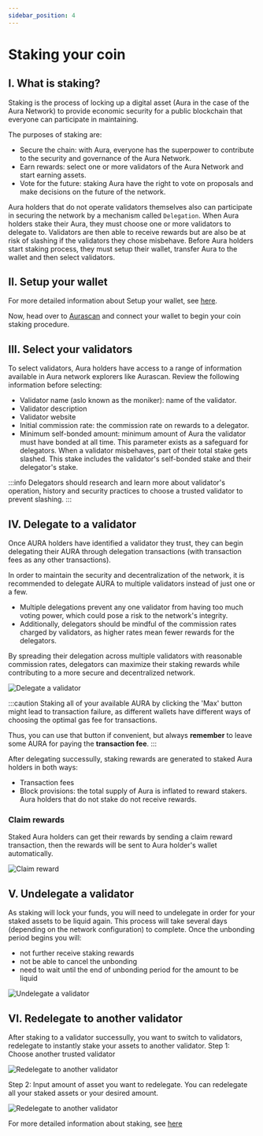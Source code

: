 ```yaml
---
sidebar_position: 4
---
```


# Staking your coin

## I. What is staking?
Staking is the process of locking up a digital asset (Aura in the case of the Aura Network) to provide economic security for a public blockchain that everyone can participate in maintaining.

The purposes of staking are:
- Secure the chain: with Aura, everyone has the superpower to contribute to the security and governance of the Aura Network.
- Earn rewards: select one or more validators of the Aura Network and start earning assets.
- Vote for the future: staking Aura have the right to vote on proposals and make decisions on the future of the network.

Aura holders that do not operate validators themselves also can participate in securing the network by a mechanism called `Delegation`. When Aura holders stake their Aura, they must choose one or more validators to delegate to. Validators are then able to receive rewards but are also be at risk of slashing if the validators they chose misbehave.
Before Aura holders start staking process, they must setup their wallet, transfer Aura to the wallet and then select validators.

## II. Setup your wallet
For more detailed information about Setup your wallet, see [here](./wallet.md).

Now, head over to [Aurascan](https://aurascan.io) and connect your wallet to begin your coin staking procedure.

## III. Select your validators
To select validators, Aura holders have access to a range of information available in Aura network explorers like Aurascan. Review the following information before selecting:
- Validator name (aslo known as the moniker): name of the validator.
- Validator description
- Validator website
- Initial commission rate: the commission rate on rewards to a delegator.
- Minimum self-bonded amount: minimum amount of Aura the validator must have bonded at all time. This parameter exists as a safeguard for delegators. When a validator misbehaves, part of their total stake gets slashed. This stake includes the validator's self-bonded stake and their delegator's stake.

:::info
Delegators should research and learn more about validator's operation, history and security practices to choose a trusted validator to prevent slashing.
:::

## IV. Delegate to a validator
Once AURA holders have identified a validator they trust, they can begin delegating their AURA through delegation transactions (with transaction fees as any other transactions). 

In order to maintain the security and decentralization of the network, it is recommended to delegate AURA to multiple validators instead of just one or a few. 

- Multiple delegations prevent any one validator from having too much voting power, which could pose a risk to the network's integrity. 
- Additionally, delegators should be mindful of the commission rates charged by validators, as higher rates mean fewer rewards for the delegators. 

By spreading their delegation across multiple validators with reasonable commission rates, delegators can maximize their staking rewards while contributing to a more secure and decentralized network.

![Delegate a validator](/img/aurascan/delegate-validator.png)

:::caution
Staking all of your available AURA by clicking the 'Max' button might lead to transaction failure, as different wallets have different ways of choosing the optimal gas fee for transactions. 

Thus, you can use that button if convenient, but always **remember** to leave some AURA for paying the **transaction fee**.
:::

After delegating successully, staking rewards are generated to staked Aura holders in both ways:
- Transaction fees
- Block provisions: the total supply of Aura is inflated to reward stakers. Aura holders that do not stake do not receive rewards.

### Claim rewards 
Staked Aura holders can get their rewards by sending a claim reward transaction, then the rewards will be sent to Aura holder's wallet automatically.

![Claim reward](/img/aurascan/claim-reward.png)

## V. Undelegate a validator
As staking will lock your funds, you will need to undelegate in order for your staked assets to be liquid again. This process will take several days (depending on the network configuration) to complete. Once the unbonding period begins you will:
- not further receive staking rewards
- not be able to cancel the unbonding
- need to wait until the end of unbonding period for the amount to be liquid

![Undelegate a validator](/img/aurascan/new_undelegate.png)

## VI. Redelegate to another validator
After staking to a validator successully, you want to switch to validators, redelegate to instantly stake your assets to another validator.
Step 1: Choose another trusted validator

![Redelegate to another validator](/img/aurascan/redelegate-select-validator.png)

Step 2: Input amount of asset you want to redelegate. You can redelegate all your staked assets or your desired amount.

![Redelegate to another validator](/img/aurascan/redelegate-amount.png)

For more detailed information about staking, see [here](https://docs.aura.network/overview/protocol/staking)




